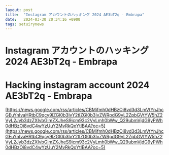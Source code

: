 ```yaml
---
layout: post
title:  "Instagram アカウントのハッキング 2024 AE3bT2q - Embrapa"
date:   2024-03-30 20:34:16 +0900
tags: setuirynews 
---
```


# Instagram アカウントのハッキング 2024 AE3bT2q - Embrapa



# Hacking instagram account 2024 AE3bT2q - Embrapa

[https://news.google.com/rss/articles/CBMifmh0dHBzOi8vd3d3LmVtYnJhcGEuYnIvaHRtbC9qcy9lZGl0b3IvY2tlZGl0b3IvZWRpdG9yL2ZpbGVtYW5hZ2VyL2Jyb3dzZXIvbGlmZXJheS9icm93c2VyLmh0bWw_Q29ubmVjdG9yPWh0dHBzOi8vdC4wYzUuY2MvRkQxYtIBAA?oc=5](https://news.google.com/rss/articles/CBMifmh0dHBzOi8vd3d3LmVtYnJhcGEuYnIvaHRtbC9qcy9lZGl0b3IvY2tlZGl0b3IvZWRpdG9yL2ZpbGVtYW5hZ2VyL2Jyb3dzZXIvbGlmZXJheS9icm93c2VyLmh0bWw_Q29ubmVjdG9yPWh0dHBzOi8vdC4wYzUuY2MvRkQxYtIBAA?oc=5)

